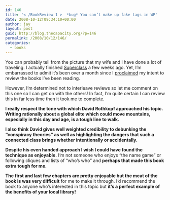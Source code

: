 ```yaml
---
id: 146
title: '< /BookReview 1 >  *bug* You can’t make up fake tags in WP'
date: 2008-10-12T09:34:10+00:00
author: jay
layout: post
guid: http://blog.thecapacity.org/?p=146
permalink: /2008/10/12/146/
categories:
  - books
---
```

You can probably tell from the picture that my wife and I have done a lot of traveling. I actually finished [Superclass](http://www.amazon.com/Superclass-Global-Power-Elite-Making/dp/0374272107/ref=pd_bbs_sr_1?ie=UTF8&s=books&qid=1223819547&sr=8-1&tag=thecapacity-20) a few weeks ago. Yet, I’m embarrassed to admit it’s been over a month since I [proclaimed](http://blog.thecapacity.org/2008/09/07/booklist-entry-1/) my intent to review the books I’ve been reading.

However, I’m determined not to interleave reviews so let me comment on this one so I can get on with the others! In fact, I’m quite certain I can review this in far less time then it took me to complete.

**I really respect the tone with which David Rothkopf approached his topic. Writing rationally about a global elite which could move mountains, especially in this day and age, is a tough line to walk.** 

**I also think David gives well weighted credibility to debunking the “conspiracy theories” as well as highlighting the dangers that such a connected class brings whether intentionally or accidentally.**

**Despite his even handed approach I wish I could have found the technique as enjoyable.** I’m not someone who enjoys “the name game” or following cliques and lists of “who’s who” and **perhaps that made this book extra tough for me.**

**The first and last few chapters are pretty enjoyable but the meat of the book is was very difficult** for me to make it through. I’d recommend the book to anyone who’s interested in this topic but **it’s a perfect example of the benefits of your local library!**
